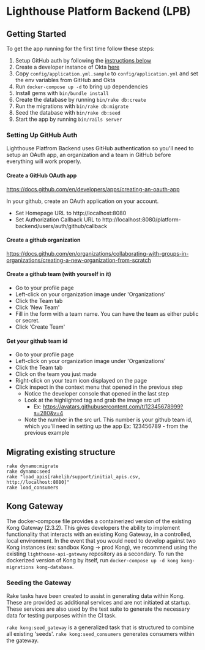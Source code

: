 # Lighthouse Platform Backend (LPB) 

## Getting Started
To get the app running for the first time follow these steps:

1. Setup GitHub auth by following the [instructions below](#setting-up-github-auth)
1. Create a developer instance of Okta [here](https://developer.okta.com/)
1. Copy `config/application.yml.sample` to `config/application.yml` and set the env variables from GitHub and Okta
1. Run `docker-compose up -d` to bring up dependencies
1. Install gems with `bin/bundle install`
1. Create the database by running `bin/rake db:create`
1. Run the migrations with `bin/rake db:migrate`
1. Seed the database with `bin/rake db:seed`
1. Start the app by running `bin/rails server`

### Setting Up GitHub Auth
Lighthouse Platfrom Backend uses GitHub authentication so you'll need to setup an OAuth app, an organization and a team in GitHub before everything will work properly.

#### Create a GitHub OAuth app

https://docs.github.com/en/developers/apps/creating-an-oauth-app

In your github, create an OAuth application on your account.
- Set Homepage URL to http://localhost:8080
- Set Authorization Callback URL to http://localhost:8080/platform-backend/users/auth/github/callback

#### Create a github organization

https://docs.github.com/en/organizations/collaborating-with-groups-in-organizations/creating-a-new-organization-from-scratch

#### Create a github team (with yourself in it)

- Go to your profile page
- Left-click on your organization image under 'Organizations'
- Click the Team tab
- Click 'New Team'
- Fill in the form with a team name. You can have the team as either public or secret.
- Click 'Create Team'

#### Get your github team id
- Go to your profile page
- Left-click on your organization image under 'Organizations'
- Click the Team tab
- Click on the team you just made
- Right-click on your team icon displayed on the page
- Click inspect in the context menu that opened in the previous step
  - Notice the developer console that opened in the last step
  - Look at the highlighted tag and grab the image src url
    - Ex: https://avatars.githubusercontent.com/t/12345678999?s=280&v=4
  - Note the number in the src url. This number is your github team id, which you'll need in setting up the app
      Ex: 123456789 - from the previous example

## Migrating existing structure
```
rake dynamo:migrate
rake dynamo:seed
rake "load_apis[rakelib/support/initial_apis.csv, http://localhost:8080]"
rake load_consumers

```

## Kong Gateway
The docker-compose file provides a containerized version of the existing Kong Gateway (2.3.2). This gives developers the ability to implement functionality that interacts with an existing Kong Gateway, in a controlled, local environment. In the event that you would need to develop against two Kong instances (ex: sandbox Kong -> prod Kong), we recommend using the existing `lighthouse-api-gateway` repository as a secondary. To run the dockerized version of Kong by itself, run `docker-compose up -d kong kong-migrations kong-database`.

### Seeding the Gateway
Rake tasks have been created to assist in generating data within Kong. These are provided as additional services and are not initiated at startup. These services are also used by the test suite to generate the necessary data for testing purposes within the CI task.

`rake kong:seed_gateway` is a generalized task that is structured to combine all existing 'seeds'.
`rake kong:seed_consumers` generates consumers within the gateway.
